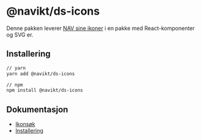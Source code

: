# @navikt/ds-icons

Denne pakken leverer [NAV sine ikoner](https://design.nav.no/resources/icons) i en pakke med React-komponenter og SVG er.

## Installering

```sh
// yarn
yarn add @navikt/ds-icons

// npm
npm install @navikt/ds-icons
```

## Dokumentasjon

- [Ikonsøk](https://design.nav.no/resources/icons)
- [Installering](https://design.nav.no/resources/icons/install)
